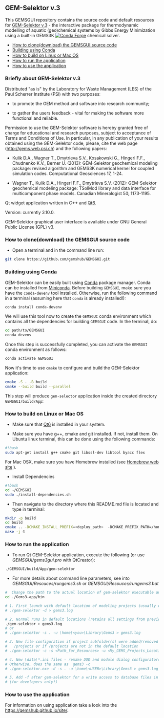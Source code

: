 ## GEM-Selektor v.3 

This GEMSGUI repository contains the source code and default resources for [GEM-Selektor v.3](https://gemshub.github.io/site/) - the interactive package for thermodynamic modelling of aquatic (geo)chemical systems by Gibbs Energy Minimization using a built-in GEMS3K  [![Conda Forge](https://anaconda.org/conda-forge/gems3k/badges/version.svg)](https://anaconda.org/conda-forge/gems3k) chemical solver.



- [How to clone(download) the GEMSGUI source code](#how-to-clone-download-the-gemsgui-source-code)
- [Building using Conda](#building-using-conda)
- [How to build on Linux or Mac OS](#how-to-build-on-linux-or-mac-os)
- [How to run the application](#how-to-run-the-application)
- [How to use the application](#how-to-use-the-application)


### Briefly about GEM-Selektor v.3 

Distributed "as is" by the Laboratory for Waste Management (LES) of the Paul Scherrer Institute (PSI) with two purposes:

* to promote the GEM method and software into research community;

* to gather the users feedback - vital for making the software more functional and reliable.

Permission to use the GEM-Selektor software is hereby granted free of charge for educational and research purposes, subject to acceptance of Terms and Conditions of Use. In particular, in any publication of your results obtained using the GEM-Selektor code, please, cite the web page (http://gems.web.psi.ch) and the following papers: 

* Kulik D.A., Wagner T., Dmytrieva S.V., Kosakowski G., Hingerl F.F., Chudnenko K.V., Berner U. (2013): GEM-Selektor geochemical modeling package: revised algorithm and GEMS3K numerical kernel for coupled simulation codes. Computational Geosciences 17, 1-24.

* Wagner T., Kulik D.A., Hingerl F.F., Dmytrieva S.V. (2012): GEM-Selektor geochemical modeling package: TSolMod library and data interface for multicomponent phase models. Canadian Mineralogist 50, 1173-1195.

Qt widget application written in C++ and [Qt6](https://www.qt.io/).

Version: currently 3.10.0.

GEM-Selektor graphical user interface is available under GNU General Public License (GPL) v3.

### How to clone(download) the GEMSGUI source code

* Open a terminal and in the command line run:

```sh
git clone https://github.com/gemshub/GEMSGUI.git

```


### Building using Conda

GEM-Selektor can be easily built using [Conda](https://conda.io/docs/) package manager. Conda can be installed from [Miniconda](https://conda.io/miniconda.html).
Before building `GEMSGUI`, make sure you have the `conda-devenv` tool installed. Otherwise, run the following command in a terminal (assuming here that `conda` is already installed!):

```sh
conda install conda-devenv
```

We will use this tool now to create the `GEMSGUI` conda environment which contains all the dependencies for building `GEMSGUI` code. In the terminal, do:

```sh
cd path/to/GEMSGUI
conda devenv
```

Once this step is successfully completed, you can activate the `GEMSGUI` conda environment as follows:

```sh
conda activate GEMSGUI
```

Now it's time to use `cmake` to configure and build the GEM-Selektor application:

```sh
cmake -S . -B build
cmake --build build --parallel
```

This step will produce `gem-selector` application inside the created directory `GEMSGUI/build/App`:



### How to build on Linux or Mac OS

* Make sure that [Qt6](https://www.qt.io/try-qt) is installed in your system.

* Make sure you have g++, cmake and git installed. If not, install them.  On Ubuntu linux terminal, this can be done using the following commands:

```sh
#!bash
sudo apt-get install g++ cmake git libssl-dev libtool byacc flex
```

For Mac OSX, make sure you have Homebrew installed (see [Homebrew web site](http://brew.sh) ).

* Install Dependencies

```sh
#!bash
cd ~/GEMSGUI
sudo ./install-dependencies.sh
```

* Then navigate to the directory where this README.md file is located and type in terminal:

```sh
mkdir -p build
cd build
cmake .. -DCMAKE_INSTALL_PREFIX=<deploy_path>  -DCMAKE_PREFIX_PATH=/home/<you>/Qt/<version>/gcc_64
make -j 4
```

### How to run the application

* To run Qt GEM-Selektor application, execute the following (or use *GEMSGUI/gems3gui.pro* with QtCreator):

```sh
./GEMSGUI/build/App/gem-selektor
```

* For more details about command line parameters, see into *GEMSGUI/Resouces/rungems3.sh* or *GEMSGUI/Resouces/rungems3.bat*

```sh
#  Change the path to the actual location of gem-selektor executable and Resources
cd ./Gems3-app/bin

# 1. First launch with default location of modeling projects (usually done by the installer)
# ./gem-selektor -d > gems3.log

# 2. Normal runs in default locations (retains all settings from previous session)
./gem-selektor > gems3.log
# or
# ./gem-selektor -s . -u \home\<you>\Library\Gems3 > gems3.log

# 3. New file configuration if project subfolder(s) were added/removed to/from
#   /projects or if /projects are not in the default location
# ./gem-selektor -c -s <Path_for_Resources> -u <My_GEMS_Projects_Location>\Gems3 > gems3.log

# 4. New \data\*.ini files - remake DOD and module dialog configurators
# Otherwise, does the same as  gems3 -c
# ./gem-selektor.exe -d -s . -u \home\<USER>\Library\Gems3 > gems3.log

# 5. Add -f after gem-selektor for a write access to database files in \DB.default\
# (for developers only!)
```

### How to use the application

For information on using  application take a look into the https://gemshub.github.io/site/.



